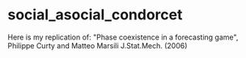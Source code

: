 # social_asocial_condorcet
Here is my replication of: "Phase coexistence in a forecasting game", Philippe Curty and Matteo Marsili J.Stat.Mech. (2006)
